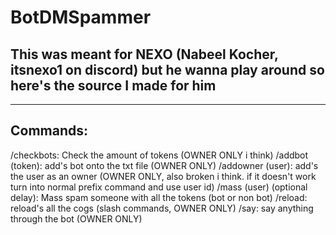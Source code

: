 # BotDMSpammer

## This was meant for NEXO (Nabeel Kocher, itsnexo1 on discord) but he wanna play around so here's the source I made for him

-------------------------------------------------------------------

## Commands:
/checkbots: Check the amount of tokens (OWNER ONLY i think)
/addbot (token): add's bot onto the txt file (OWNER ONLY)
/addowner (user): add's the user as an owner (OWNER ONLY, also broken i think. if it doesn't work turn into normal prefix command and use user id)
/mass (user) (optional delay): Mass spam someone with all the tokens (bot or non bot)
/reload: reload's all the cogs (slash commands, OWNER ONLY)
/say: say anything through the bot (OWNER ONLY)


